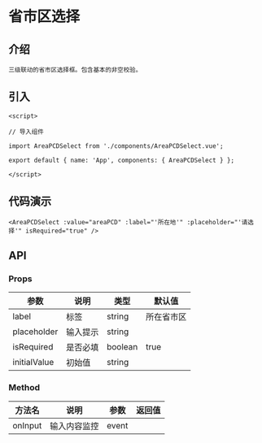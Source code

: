 # 省市区选择

## 介绍
```
三级联动的省市区选择框。包含基本的非空校验。
```

## 引入
```
<script>

// 导入组件

import AreaPCDSelect from './components/AreaPCDSelect.vue';

export default { name: 'App', components: { AreaPCDSelect } };

</script> 
```
## 代码演示
```
<AreaPCDSelect :value="areaPCD" :label="'所在地'" :placeholder="'请选择'" isRequired="true" />  
```
## API 
### Props
| 参数	| 说明	| 类型	| 默认值 | 
| --- | --- | --- | --- |
| label | 标签 | string | 所在省市区 |
| placeholder | 输入提示 | string |  |    
| isRequired | 是否必填 | boolean | true |   
| initialValue | 初始值 | string |  | 
### Method
| 方法名	| 说明	| 参数	| 返回值 | 
| --- | --- | --- | --- |
| onInput | 输入内容监控 | event |  |
